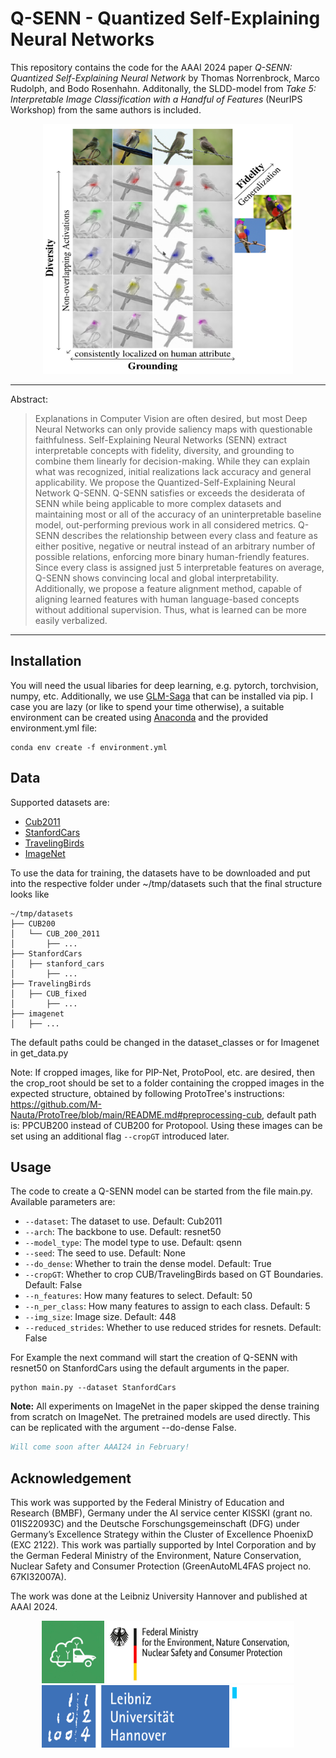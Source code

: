 # Q-SENN - Quantized Self-Explaining Neural Networks

This repository contains the code for the AAAI 2024 paper 
*Q-SENN: Quantized Self-Explaining Neural Network* by Thomas
Norrenbrock, 
Marco Rudolph,
and Bodo Rosenhahn.
Additonally, the SLDD-model from *Take 5: 
Interpretable Image Classification with a Handful of Features* (NeurIPS 
Workshop) from the same authors is included.


<p align="center">
    <img width="400" height="400" src="fig/birds.png"> 
</p>

---
Abstract:
>Explanations in Computer Vision are often desired, but most Deep Neural Networks can only provide saliency maps with questionable faithfulness. Self-Explaining Neural Networks (SENN) extract interpretable concepts with fidelity, diversity, and grounding to combine them linearly for decision-making. While they can explain what was recognized, initial realizations lack accuracy and general applicability. We propose the Quantized-Self-Explaining Neural Network Q-SENN. Q-SENN satisfies or exceeds the desiderata of SENN while being applicable to more complex datasets and maintaining most or all of the accuracy of an uninterpretable baseline model, out-performing previous work in all considered metrics. Q-SENN describes the relationship between every class and feature as either positive, negative or neutral instead of an arbitrary number of possible relations, enforcing more binary human-friendly features. Since every class is assigned just 5 interpretable features on average, Q-SENN shows convincing local and global interpretability. Additionally, we propose a feature alignment method, capable of aligning learned features with human language-based concepts without additional supervision. Thus, what is learned can be more easily verbalized.




---

## Installation
You will need the usual libaries for deep learning, e.g. pytorch, 
torchvision, numpy, etc. Additionally, we use 
[GLM-Saga](https://github.com/MadryLab/glm_saga) that can be installed via pip.
I case you are lazy (or like to spend your time otherwise), a suitable 
environment can be created using [Anaconda](https://www.anaconda.com/) and the 
provided environment.yml file:
```shell
conda env create -f environment.yml 
```

## Data
Supported datasets are:
- [Cub2011](https://www.vision.caltech.edu/datasets/cub_200_2011/)
- [StanfordCars](https://ai.stanford.edu/~jkrause/cars/car_dataset.html)
- [TravelingBirds](https://worksheets.codalab.org/bundles/0x518829de2aa440c79cd9d75ef6669f27)
- [ImageNet](https://www.image-net.org/)

To use the data for training, the datasets have to be downloaded and put into the 
respective folder under ~/tmp/datasets such that the final structure looks like

```shell
~/tmp/datasets
├── CUB200
│   └── CUB_200_2011
│       ├── ...
├── StanfordCars
│   ├── stanford_cars
│       ├── ...
├── TravelingBirds
│   ├── CUB_fixed
│       ├── ...
├── imagenet
│   ├── ...
```

The default paths could be changed in the dataset_classes or for Imagenet in 
get_data.py

Note: 
If cropped images, like for PIP-Net, ProtoPool, etc. are desired, then the 
crop_root should be set to a folder containing the cropped images in the 
expected structure, obtained by following ProtoTree's instructions: 
https://github.com/M-Nauta/ProtoTree/blob/main/README.md#preprocessing-cub, 
default path is: PPCUB200  instead of CUB200 for Protopool. Using these images 
can be set using an additional flag `--cropGT` introduced later.



## Usage
The code to create a Q-SENN model can be started from the file main.py.
Available parameters are:
- `--dataset`: The dataset to use. Default: Cub2011
- `--arch`: The backbone to use. Default: resnet50
- `--model_type`: The model type to use. Default: qsenn
- `--seed`: The seed to use. Default: None
- `--do_dense`: Whether to train the dense model. Default: True
- `--cropGT`: Whether to crop CUB/TravelingBirds based on GT Boundaries. Default: False
- `--n_features`: How many features to select. Default: 50
- `--n_per_class`: How many features to assign to each class. Default: 5
- `--img_size`: Image size. Default: 448
- `--reduced_strides`: Whether to use reduced strides for resnets. Default: False


For Example the next command will start the creation of Q-SENN with resnet50 on 
StanfordCars using the default arguments in the paper.
```shell
python main.py --dataset StanfordCars
```

**Note:**
All experiments on ImageNet in the paper skipped the dense training from 
scratch on ImageNet. The pretrained models are used directly.
This can be replicated with the argument --do-dense False.

```bibtex
Will come soon after AAAI24 in February!
```

## Acknowledgement
This work was supported by the Federal Ministry of Education and Research (BMBF), Germany under the AI service center KISSKI (grant no. 01IS22093C) and the Deutsche Forschungsgemeinschaft (DFG) under Germany’s Excellence Strategy within the Cluster of Excellence PhoenixD (EXC 2122).
This work was partially supported by Intel Corporation and by the German Federal Ministry
of the Environment, Nature Conservation, Nuclear Safety
and Consumer Protection (GreenAutoML4FAS project no.
67KI32007A). 

The work was done at the Leibniz University Hannover and published at AAAI 2024.

<p align="center">
    <img width="100" height="100" src="fig/AutoML4FAS_Logo.jpeg"> 
    <img width="300" height="100" src="fig/Bund.png">
    <img width="300" height="100" src="fig/LUH.png"> 
 <img width="100" height="100" src="fig/intel.svg"> 
</p>